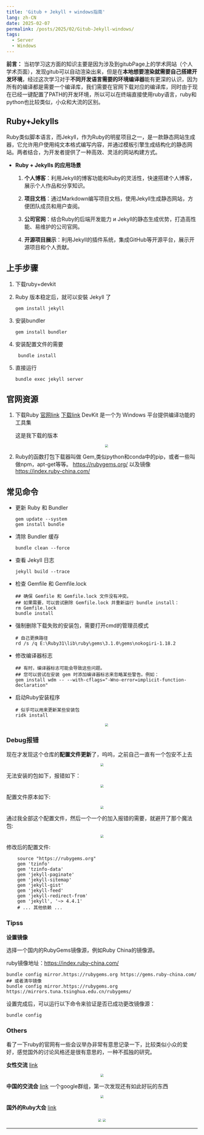 ```yaml
---
title: 'Gitub + Jekyll + windows指南'
lang: zh-CN
date: 2025-02-07
permalink: /posts/2025/02/Gitub-Jekyll-windows/
tags:
  - Server
  - Windows
---
```


**前言：** 当初学习这方面的知识主要是因为涉及到gitubPage上的学术网站（个人学术页面），发现gitub可以自动渲染出来，但是在**本地想要渲染就需要自己搭建开发环境**，经过这次学习对于**不同开发语言需要的环境编译器**能有更深的认识，因为所有的编译都是需要一个编译库，我们需要在官网下载对应的编译库，同时由于现在已经一键配置了PATH的开发环境，所以可以在终端直接使用ruby语言，ruby和python也比较类似，小众和大流的区别。

## Ruby+Jekylls

Ruby类似脚本语言，而Jekyll，作为Ruby的明星项目之一，是一款静态网站生成器，它允许用户使用纯文本格式编写内容，并通过模板引擎生成结构化的静态网站。两者结合，为开发者提供了一种高效、灵活的网站构建方式。

* **Ruby + Jekylls 的应用场景**

  1. **个人博客**：利用Jekyll的博客功能和Ruby的灵活性，快速搭建个人博客，展示个人作品和分享知识。

  2. **项目文档**：通过Markdown编写项目文档，使用Jekyll生成静态网站，方便团队成员和用户查阅。

  3. **公司官网**：结合Ruby的后端开发能力 и Jekyll的静态生成优势，打造高性能、易维护的公司官网。

  4. **开源项目展示**：利用Jekyll的插件系统，集成GitHub等开源平台，展示开源项目和个人贡献。



## **上手步骤**

1. 下载ruby+devkit

2. Ruby 版本稳定后，就可以安裝 Jekyll 了
  
    ```plain&#x20;text
    gem install jekyll 
    ```

3. 安装bundler

    ```plain&#x20;text
    gem install bundler
    ```

4. 安装配置文件的需要

    ```plain&#x20;text
     bundle install
    ```

5. 直接运行

    ```plain&#x20;text
    bundle exec jekyll server
    ```

## **官网资源**

  1. 下载Ruby [官网link](https://rubyinstaller.org/) [下载link](https://rubyinstaller.org/downloads/) DevKit 是一个为 Windows 平台提供编译功能的工具集

     这是我下载的版本 \
    <Center>
    <img src='/images/blog/01/1.png' style='zoom:50%'>
    </Center>


  2. Ruby的函数打包下载器叫做 Gem,类似python和conda中的pip，或者一些叫做npm，apt-get等等。 https://rubygems.org/ 以及镜像 https://index.ruby-china.com/



## **常见命令**

  * 更新 Ruby 和 Bundler

    ```plain&#x20;text
    gem update --system
    gem install bundle
    ```

  * 清除 Bundler 缓存

    ```plain&#x20;text
    bundle clean --force
    ```

  * 查看 Jekyll 日志

    ```plain&#x20;text
    jekyll build --trace
    ```

  * 检查 Gemfile 和 Gemfile.lock

    ```plain&#x20;text
    ## 确保 Gemfile 和 Gemfile.lock 文件没有冲突。
    ## 如果需要，可以尝试删除 Gemfile.lock 并重新运行 bundle install：
    rm Gemfile.lock
    bundle install
    ```

  * 强制删除下载失败的安装包，需要打开cmd的管理员模式

    ```plain&#x20;text
    # 自己更换路径
    rd /s /q E:\Ruby31\lib\ruby\gems\3.1.0\gems\nokogiri-1.18.2
    ```

  * 修改编译器标志

      ```plain&#x20;text
      ## 有时，编译器标志可能会导致这些问题。
      ## 您可以尝试在安装 gem 时添加编译器标志来忽略某些警告。例如：
      gem install wdm -- --with-cflags="-Wno-error=implicit-function-declaration"
      ```

  * 启动Ruby安装程序

      ```plain&#x20;text
      # 似乎可以用来更新某些安装包        
      ridk install
      ```
    <Center>
    <img src='/images/blog/01/2.png' style='zoom:50%'>
    </Center>

### Debug报错
现在才发现这个仓库的**配置文件更新**了，呜呜，之前自己一直有一个包安不上去
    <Center>
    <img src='/images/blog/01/3.png' style='zoom:50%'>
    </Center>

无法安装的包如下，报错如下：
    <Center>
    <img src='/images/blog/01/4.png' style='zoom:50%'>
    </Center>

配置文件原本如下:
    <Center>
    <img src='/images/blog/01/5.png' style='zoom:50%'>
    </Center>

通过我全部这个配置文件，然后一个一个的加入报错的需要，就避开了那个魔法包:
    <Center>
    <img src='/images/blog/01/6.png' style='zoom:50%'>
    </Center>

修改后的配置文件:
  
``` plain&#x20;text
    source "https://rubygems.org"
    gem 'tzinfo'
    gem 'tzinfo-data'
    gem 'jekyll-paginate'
    gem 'jekyll-sitemap'
    gem 'jekyll-gist'
    gem 'jekyll-feed'
    gem 'jekyll-redirect-from'
    gem 'jekyll', '~> 4.4.1'
    # ... 其他依赖 ...
  ```


### Tipss&#x20;

**设置镜像**

选择一个国内的RubyGems镜像源，例如Ruby China的镜像源。

ruby镜像地址：https://index.ruby-china.com/

```plain&#x20;text
bundle config mirror.https://rubygems.org https://gems.ruby-china.com/
## 或者清华镜像
bundle config mirror.https://rubygems.org https://mirrors.tuna.tsinghua.edu.cn/rubygems/
```

设置完成后，可以运行以下命令来验证是否已成功更改镜像源：

``` plain&#x20;text
bundle config
```



### Others

看了一下ruby的官网有一些会议举办非常有意思记录一下，比较类似小众的爱好，感觉国外的讨论风格还是很有意思的，一种不孤独的研究。

**女性交流** [link](https://dcn8hodqlmqo.feishu.cn/wiki/NPmXwubu8iPaDMkR7WUcJTaMn8g?fromScene=spaceOverview#share-VFLNdLaqooXdsHxgAUUcwh1FnZg)
<Center>
<img src='/images/blog/01/7.png' style='zoom:50%'>
</Center>

**中国的交流会** [link](https://groups.google.com/g/shanghaionrails?pli=1)
一个google群组，第一次发现还有如此好玩的东西
<Center>
<img src='/images/blog/01/8.png' style='zoom:50%'>
</Center>

**国外的Ruby大会** [link](https://rubycommunityconference.konfeo.com/en/groups)
<center>
<img src='/images/blog/01/9.png' style='zoom:50%'>
<img src='/images/blog/01/10.png' style='zoom:50%'>
</center>




---